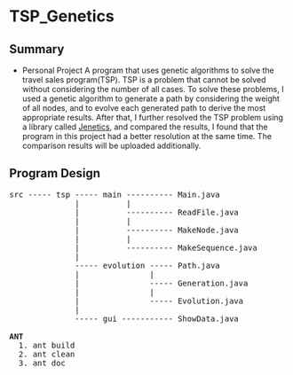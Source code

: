 # TSP_Genetics

## Summary
- Personal Project
A program that uses genetic algorithms to solve the travel sales program(TSP). TSP is a problem that cannot be solved without considering the number of all cases. To solve these problems, I used a genetic algorithm to generate a path by considering the weight of all nodes, and to evolve each generated path to derive the most appropriate results. After that, I further resolved the TSP problem using a library called [Jenetics](https://jenetics.io/), and compared the results, I found that the program in this project had a better resolution at the same time. The comparison results will be uploaded additionally.

## Program Design
<pre>
src ----- tsp ----- main ---------- Main.java
              |          |     
              |          ---------- ReadFile.java
              |          |
              |          ---------- MakeNode.java
              |          |
              |          ---------- MakeSequence.java
              |
              ----- evolution ----- Path.java
              |               |
              |               ----- Generation.java
              |               |
              |               ----- Evolution.java
              |               
              ----- gui ----------- ShowData.java
              
<b>ANT</b>
  1. ant build
  2. ant clean
  3. ant doc

</pre>

